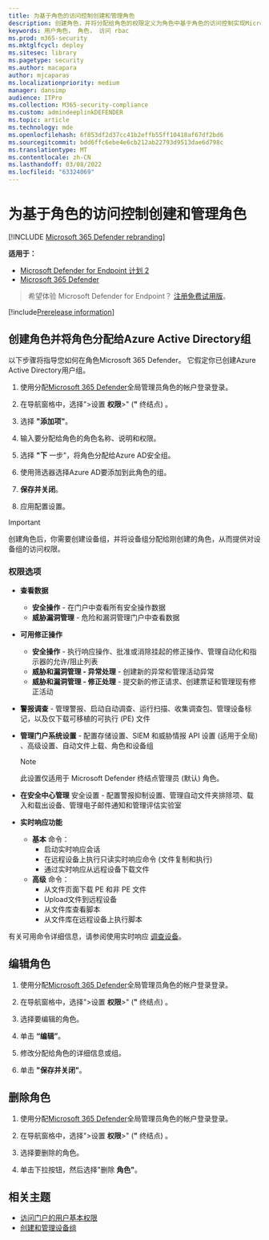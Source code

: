 ```yaml
---
title: 为基于角色的访问控制创建和管理角色
description: 创建角色，并将分配给角色的权限定义为角色中基于角色的访问控制实现Microsoft 365 Defender
keywords: 用户角色， 角色， 访问 rbac
ms.prod: m365-security
ms.mktglfcycl: deploy
ms.sitesec: library
ms.pagetype: security
ms.author: macapara
author: mjcaparas
ms.localizationpriority: medium
manager: dansimp
audience: ITPro
ms.collection: M365-security-compliance
ms.custom: admindeeplinkDEFENDER
ms.topic: article
ms.technology: mde
ms.openlocfilehash: 6f853df2d37cc41b2effb55ff10418af67df2bd6
ms.sourcegitcommit: bdd6ffc6ebe4e6cb212ab22793d9513dae6d798c
ms.translationtype: MT
ms.contentlocale: zh-CN
ms.lasthandoff: 03/08/2022
ms.locfileid: "63324069"
---
```

# <a name="create-and-manage-roles-for-role-based-access-control"></a>为基于角色的访问控制创建和管理角色

[!INCLUDE [Microsoft 365 Defender rebranding](../../includes/microsoft-defender.md)]

**适用于：**

- [Microsoft Defender for Endpoint 计划 2](https://go.microsoft.com/fwlink/?linkid=2154037)
- [Microsoft 365 Defender](https://go.microsoft.com/fwlink/?linkid=2118804)

> 希望体验 Microsoft Defender for Endpoint？ [注册免费试用版](https://signup.microsoft.com/create-account/signup?products=7f379fee-c4f9-4278-b0a1-e4c8c2fcdf7e&ru=https://aka.ms/MDEp2OpenTrial?ocid=docs-wdatp-roles-abovefoldlink)。

[!include[Prerelease information](../../includes/prerelease.md)]

## <a name="create-roles-and-assign-the-role-to-an-azure-active-directory-group"></a>创建角色并将角色分配给Azure Active Directory组

以下步骤将指导您如何在角色Microsoft 365 Defender。 它假定你已创建Azure Active Directory用户组。

1. 使用分配<a href="https://go.microsoft.com/fwlink/p/?linkid=2077139" target="_blank">Microsoft 365 Defender</a>全局管理员角色的帐户登录登录。

2. 在导航窗格中，选择"\>设置 **权限**\>" (**"** 终结点) 。

3. 选择 **"添加项"**。

4. 输入要分配给角色的角色名称、说明和权限。

5. 选择 **"下** 一步"，将角色分配给Azure AD安全组。

6. 使用筛选器选择Azure AD要添加到此角色的组。

7. **保存并关闭**。

8. 应用配置设置。

> [!IMPORTANT]
> 创建角色后，你需要创建设备组，并将设备组分配给刚创建的角色，从而提供对设备组的访问权限。

### <a name="permission-options"></a>权限选项

- **查看数据**
  - **安全操作** - 在门户中查看所有安全操作数据
  - **威胁漏洞管理** - 危险和漏洞管理门户中查看数据

- **可用修正操作**
  - **安全操作** - 执行响应操作、批准或消除挂起的修正操作、管理自动化和指示器的允许/阻止列表
  - **威胁和漏洞管理 - 异常处理** - 创建新的异常和管理活动异常
  - **威胁和漏洞管理 - 修正处理** - 提交新的修正请求、创建票证和管理现有修正活动

- **警报调查** - 管理警报、启动自动调查、运行扫描、收集调查包、管理设备标记，以及仅下载可移植的可执行 (PE) 文件

- **管理门户系统设置** - 配置存储设置、SIEM 和威胁情报 API 设置 (适用于全局) 、高级设置、自动文件上载、角色和设备组

    > [!NOTE]
    > 此设置仅适用于 Microsoft Defender 终结点管理员 (默认) 角色。

- **在安全中心管理** 安全设置 - 配置警报抑制设置、管理自动文件夹排除项、载入和载出设备、管理电子邮件通知和管理评估实验室

- **实时响应功能**
  - **基本** 命令：
    - 启动实时响应会话
    - 在远程设备上执行只读实时响应命令 (文件复制和执行) 
    - 通过实时响应从远程设备下载文件
  - **高级** 命令：
    - 从文件页面下载 PE 和非 PE 文件
    - Upload文件到远程设备
    - 从文件库查看脚本
    - 从文件库在远程设备上执行脚本

有关可用命令详细信息，请参阅使用实时响应 [调查设备](live-response.md)。

## <a name="edit-roles"></a>编辑角色

1. 使用分配<a href="https://go.microsoft.com/fwlink/p/?linkid=2077139" target="_blank">Microsoft 365 Defender</a>全局管理员角色的帐户登录登录。

2. 在导航窗格中，选择"\>设置 **权限**\>" (**"** 终结点) 。

3. 选择要编辑的角色。

4. 单击 **“编辑”**。

5. 修改分配给角色的详细信息或组。

6. 单击 **"保存并关闭"**。

## <a name="delete-roles"></a>删除角色

1. 使用分配<a href="https://go.microsoft.com/fwlink/p/?linkid=2077139" target="_blank">Microsoft 365 Defender</a>全局管理员角色的帐户登录登录。

2. 在导航窗格中，选择"\>设置 **权限**\>" (**"** 终结点) 。

3. 选择要删除的角色。

4. 单击下拉按钮，然后选择"删除 **角色"**。

## <a name="related-topic"></a>相关主题

- [访问门户的用户基本权限](basic-permissions.md)
- [创建和管理设备组](machine-groups.md)
